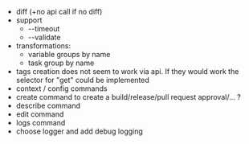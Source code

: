 * diff (+no api call if no diff)
* support
  * --timeout
  * --validate
* transformations:
  * variable groups by name
  * task group by name
* tags creation does not seem to work via api. If they would work the selector for "get" could be implemented
* context / config commands
* create command to create a build/release/pull request approval/... ?
* describe command
* edit command
* logs command
* choose logger and add debug logging
